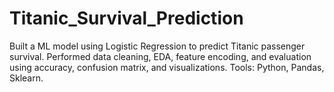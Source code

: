 # Titanic_Survival_Prediction
Built a ML model using Logistic Regression to predict Titanic passenger survival. Performed data cleaning, EDA, feature encoding, and evaluation using accuracy, confusion matrix, and visualizations. Tools: Python, Pandas, Sklearn.
